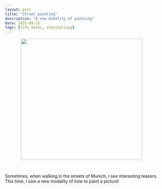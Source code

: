 ```yaml
---
layout: post
title: "Street painting"
description: "A new modality of painting"
date: 2025-08-31
tags: [life notes, storytelling]
---
```


<div style="text-align: center;">
<figure>
    <img src="{{ site.baseurl }}/images/2025-08-31/20250831.jpeg" 
    width="400"
    class="center">
</figure>
</div>
<br>

Sometimes, when walking in the streets of Munich, I see interesting teasers. This time, I saw a new modality of how to paint a picture!